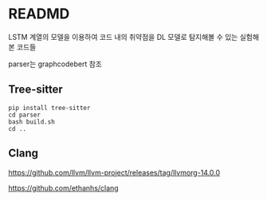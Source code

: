 # READMD

LSTM 계열의 모델을 이용하여 코드 내의 취약점을 DL 모델로 탐지해볼 수 있는 실험해본 코드들

parser는 graphcodebert 참조  

## Tree-sitter

``` shell
pip install tree-sitter
cd parser
bash build.sh  
cd ..
```

## Clang
https://github.com/llvm/llvm-project/releases/tag/llvmorg-14.0.0

https://github.com/ethanhs/clang
